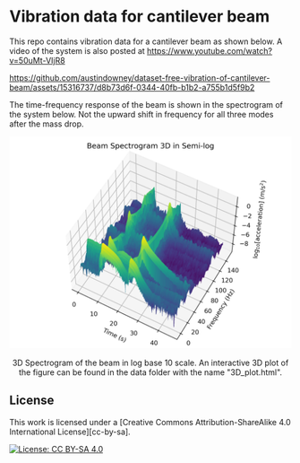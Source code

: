 # Vibration data for cantilever beam 


This repo contains vibration data for a cantilever beam as shown below. A video of the system is also posted at https://www.youtube.com/watch?v=50uMt-VIjR8

https://github.com/austindowney/dataset-free-vibration-of-cantilever-beam/assets/15316737/d8b73d6f-0344-40fb-b1b2-a755b1d5f9b2

The time-frequency response of the beam is shown in the spectrogram of the system below. Not the upward shift in frequency for all three modes after the mass drop.

<p align="center">
<img src="media/Spectrogram_3D_Log.png" alt="drawing" width="700"/>
</p>
<p align="center">
3D Spectrogram of the beam in log base 10 scale. An interactive 3D plot of the figure can be found in the data folder with the name "3D_plot.html".
</p>

## License


This work is licensed under a
[Creative Commons Attribution-ShareAlike 4.0 International License][cc-by-sa].

[![License: CC BY-SA 4.0](https://img.shields.io/badge/License-CC_BY--SA_4.0-lightgrey.svg)](https://creativecommons.org/licenses/by-sa/4.0/)










